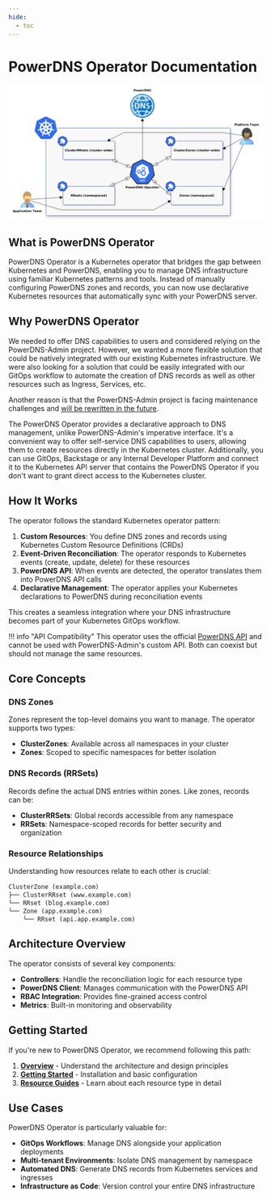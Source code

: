 ```yaml
---
hide:
  - toc
---
```


# PowerDNS Operator Documentation

![high-level](./assets/diagrams-high-level-simple.png)

## What is PowerDNS Operator

PowerDNS Operator is a Kubernetes operator that bridges the gap between Kubernetes and PowerDNS, enabling you to manage DNS infrastructure using familiar Kubernetes patterns and tools. Instead of manually configuring PowerDNS zones and records, you can now use declarative Kubernetes resources that automatically sync with your PowerDNS server.

## Why PowerDNS Operator

We needed to offer DNS capabilities to users and considered relying on the PowerDNS-Admin project. However, we wanted a more flexible solution that could be natively integrated with our existing Kubernetes infrastructure. We were also looking for a solution that could be easily integrated with our GitOps workflow to automate the creation of DNS records as well as other resources such as Ingress, Services, etc.

Another reason is that the PowerDNS-Admin project is facing maintenance challenges and [will be rewritten in the future](https://github.com/PowerDNS-Admin/PowerDNS-Admin/discussions/1708).

The PowerDNS Operator provides a declarative approach to DNS management, unlike PowerDNS-Admin's imperative interface. It's a convenient way to offer self-service DNS capabilities to users, allowing them to create resources directly in the Kubernetes cluster. Additionally, you can use GitOps, Backstage or any Internal Developer Platform and connect it to the Kubernetes API server that contains the PowerDNS Operator if you don't want to grant direct access to the Kubernetes cluster.

## How It Works

The operator follows the standard Kubernetes operator pattern:

1. **Custom Resources**: You define DNS zones and records using Kubernetes Custom Resource Definitions (CRDs)
2. **Event-Driven Reconciliation**: The operator responds to Kubernetes events (create, update, delete) for these resources
3. **PowerDNS API**: When events are detected, the operator translates them into PowerDNS API calls
4. **Declarative Management**: The operator applies your Kubernetes declarations to PowerDNS during reconciliation events

This creates a seamless integration where your DNS infrastructure becomes part of your Kubernetes GitOps workflow.

!!! info "API Compatibility"
    This operator uses the official [PowerDNS API](https://doc.powerdns.com/authoritative/http-api/) and cannot be used with PowerDNS-Admin's custom API. Both can coexist but should not manage the same resources.


## Core Concepts

### DNS Zones
Zones represent the top-level domains you want to manage. The operator supports two types:

- **ClusterZones**: Available across all namespaces in your cluster
- **Zones**: Scoped to specific namespaces for better isolation

### DNS Records (RRSets)
Records define the actual DNS entries within zones. Like zones, records can be:

- **ClusterRRSets**: Global records accessible from any namespace
- **RRSets**: Namespace-scoped records for better security and organization

### Resource Relationships
Understanding how resources relate to each other is crucial:

```
ClusterZone (example.com)
├── ClusterRRset (www.example.com)
└── RRset (blog.example.com)
└── Zone (app.example.com)
    └── RRset (api.app.example.com)
```

## Architecture Overview

The operator consists of several key components:

- **Controllers**: Handle the reconciliation logic for each resource type
- **PowerDNS Client**: Manages communication with the PowerDNS API
- **RBAC Integration**: Provides fine-grained access control
- **Metrics**: Built-in monitoring and observability

## Getting Started

If you're new to PowerDNS Operator, we recommend following this path:

1. **[Overview](introduction/overview.md)** - Understand the architecture and design principles
2. **[Getting Started](introduction/getting-started.md)** - Installation and basic configuration
3. **[Resource Guides](guides/clusterzones/)** - Learn about each resource type in detail

## Use Cases

PowerDNS Operator is particularly valuable for:

- **GitOps Workflows**: Manage DNS alongside your application deployments
- **Multi-tenant Environments**: Isolate DNS management by namespace
- **Automated DNS**: Generate DNS records from Kubernetes services and ingresses
- **Infrastructure as Code**: Version control your entire DNS infrastructure
